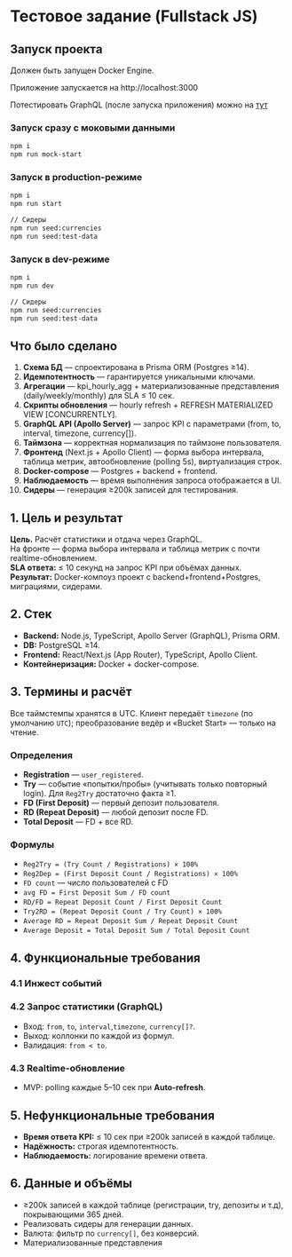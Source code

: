 # Тестовое задание (Fullstack JS)

## Запуск проекта
Должен быть запущен Docker Engine.

Приложение запускается на http://localhost:3000

Потестировать GraphQL (после запуска приложения) можно на [тут](https://studio.apollographql.com/sandbox?endpoint=http%3A%2F%2Flocalhost%3A4000%2F)

### Запуск сразу с моковыми данными
```bash
npm i
npm run mock-start
```

### Запуск в production-режиме

```bash
npm i
npm run start

// Сидеры
npm run seed:currencies
npm run seed:test-data
```

### Запуск в dev-режиме

```bash
npm i
npm run dev

// Сидеры
npm run seed:currencies
npm run seed:test-data
```

## Что было сделано

1. **Схема БД** — спроектирована в Prisma ORM (Postgres ≥14).
1. **Идемпотентность** — гарантируется уникальными ключами.
1. **Агрегации** — kpi_hourly_agg + материализованные представления (daily/weekly/monthly) для SLA ≤ 10 сек.
1. **Скрипты обновления** — hourly refresh + REFRESH MATERIALIZED VIEW [CONCURRENTLY].
1. **GraphQL API (Apollo Server)** — запрос KPI с параметрами (from, to, interval, timezone, currency[]).
1. **Таймзона** — корректная нормализация по таймзоне пользователя.
1. **Фронтенд** (Next.js + Apollo Client) — форма выбора интервала, таблица метрик, автообновление (polling 5s), виртуализация строк.
1. **Docker-compose** — Postgres + backend + frontend.
1. **Наблюдаемость** — время выполнения запроса отображается в UI.
1. **Сидеры** — генерация ≥200k записей для тестирования.

## 1. Цель и результат
**Цель.** Расчёт статистики и отдача через GraphQL.  
На фронте — форма выбора интервала и таблица метрик с почти realtime-обновлением.  
**SLA ответа:** ≤ 10 секунд на запрос KPI при объёмах данных.  
**Результат:** Docker-компоуз проект с backend+frontend+Postgres, миграциями, сидерами.

## 2. Стек
- **Backend:** Node.js, TypeScript, Apollo Server (GraphQL), Prisma ORM.
- **DB:** PostgreSQL ≥14.
- **Frontend:** React/Next.js (App Router), TypeScript, Apollo Client.
- **Контейнеризация:** Docker + docker-compose.

## 3. Термины и расчёт
Все таймстемпы хранятся в UTC. Клиент передаёт `timezone` (по умолчанию `UTC`); преобразование ведёр и «Bucket Start» — только на чтение.

### Определения
- **Registration** — `user_registered`.
- **Try** — событие «попытки/пробы» (учитывать только повторный login). Для `Reg2Try` достаточно факта ≥1.
- **FD (First Deposit)** — первый депозит пользователя.
- **RD (Repeat Deposit)** — любой депозит после FD.
- **Total Deposit** — FD + все RD.

### Формулы
- `Reg2Try = (Try Count / Registrations) × 100%`
- `Reg2Dep = (First Deposit Count / Registrations) × 100%`
- `FD count` — число пользователей с FD
- `avg FD = First Deposit Sum / FD count`
- `RD/FD = Repeat Deposit Count / First Deposit Count`
- `Try2RD = (Repeat Deposit Count / Try Count) × 100%`
- `Average RD = Repeat Deposit Sum / Repeat Deposit Count`
- `Average Deposit = Total Deposit Sum / Total Deposit Count`

## 4. Функциональные требования

### 4.1 Инжест событий

### 4.2 Запрос статистики (GraphQL)
- Вход: `from`, `to`, `interval`,`timezone`, `currency[]?`.
- Выход: коллонки по каждой из формул.
- Валидация: `from < to`.

### 4.3 Realtime-обновление
- MVP: polling каждые 5–10 сек при **Auto-refresh**.

## 5. Нефункциональные требования
- **Время ответа KPI:** ≤ 10 сек при ≥200k записей в каждой таблице.
- **Надёжность:** строгая идемпотентность.
- **Наблюдаемость:** логирование времени ответа.

## 6. Данные и объёмы
- ≥200k записей в каждой таблице (регистрации, try, депозиты и т.д), покрывающими 365 дней.
- Реализовать сидеры для генерации данных.
- Валюта: фильтр по `currency[]`, без конверсий.
- Материализованные представления
